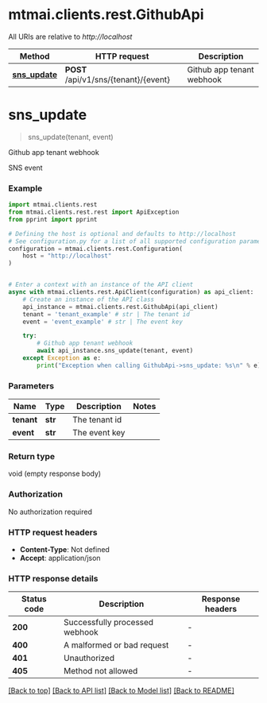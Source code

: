 # mtmai.clients.rest.GithubApi

All URIs are relative to *http://localhost*

Method | HTTP request | Description
------------- | ------------- | -------------
[**sns_update**](GithubApi.md#sns_update) | **POST** /api/v1/sns/{tenant}/{event} | Github app tenant webhook


# **sns_update**
> sns_update(tenant, event)

Github app tenant webhook

SNS event

### Example


```python
import mtmai.clients.rest
from mtmai.clients.rest.rest import ApiException
from pprint import pprint

# Defining the host is optional and defaults to http://localhost
# See configuration.py for a list of all supported configuration parameters.
configuration = mtmai.clients.rest.Configuration(
    host = "http://localhost"
)


# Enter a context with an instance of the API client
async with mtmai.clients.rest.ApiClient(configuration) as api_client:
    # Create an instance of the API class
    api_instance = mtmai.clients.rest.GithubApi(api_client)
    tenant = 'tenant_example' # str | The tenant id
    event = 'event_example' # str | The event key

    try:
        # Github app tenant webhook
        await api_instance.sns_update(tenant, event)
    except Exception as e:
        print("Exception when calling GithubApi->sns_update: %s\n" % e)
```



### Parameters


Name | Type | Description  | Notes
------------- | ------------- | ------------- | -------------
 **tenant** | **str**| The tenant id | 
 **event** | **str**| The event key | 

### Return type

void (empty response body)

### Authorization

No authorization required

### HTTP request headers

 - **Content-Type**: Not defined
 - **Accept**: application/json

### HTTP response details

| Status code | Description | Response headers |
|-------------|-------------|------------------|
**200** | Successfully processed webhook |  -  |
**400** | A malformed or bad request |  -  |
**401** | Unauthorized |  -  |
**405** | Method not allowed |  -  |

[[Back to top]](#) [[Back to API list]](../README.md#documentation-for-api-endpoints) [[Back to Model list]](../README.md#documentation-for-models) [[Back to README]](../README.md)

